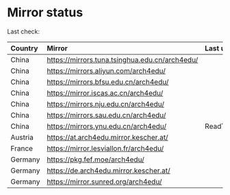 <script src="./time.js"></script>
# Mirror status
Last check: <script type="text/javascript">localize(1688728580.7471411);</script>

|Country|Mirror|Last update|
|:------|:-----|:----------|
|China|https://mirrors.tuna.tsinghua.edu.cn/arch4edu/|<script type="text/javascript">localize(1688668298);</script>|
|China|https://mirrors.aliyun.com/arch4edu/|<script type="text/javascript">localize(1688625372);</script>|
|China|https://mirrors.bfsu.edu.cn/arch4edu/|<script type="text/javascript">localize(1688668298);</script>|
|China|https://mirror.iscas.ac.cn/arch4edu/|<script type="text/javascript">localize(1688711911);</script>|
|China|https://mirrors.nju.edu.cn/arch4edu/|<script type="text/javascript">localize(1688625372);</script>|
|China|https://mirrors.sau.edu.cn/arch4edu/|<script type="text/javascript">localize(1688668298);</script>|
|China|https://mirrors.ynu.edu.cn/arch4edu/|ReadTimeout|
|Austria|https://at.arch4edu.mirror.kescher.at/|<script type="text/javascript">localize(1688668298);</script>|
|France|https://mirror.lesviallon.fr/arch4edu/|<script type="text/javascript">localize(1688668298);</script>|
|Germany|https://pkg.fef.moe/arch4edu/|<script type="text/javascript">localize(1688668298);</script>|
|Germany|https://de.arch4edu.mirror.kescher.at/|<script type="text/javascript">localize(1688668298);</script>|
|Germany|https://mirror.sunred.org/arch4edu/|<script type="text/javascript">localize(1688668298);</script>|

<script src="./tablefilter/tablefilter.js"></script>
<script src="./table.js"></script>